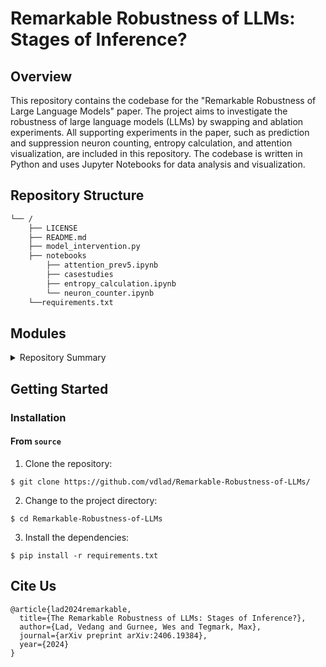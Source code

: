 # Remarkable Robustness of LLMs: Stages of Inference?
## Overview

This repository contains the codebase for the "Remarkable Robustness of Large Language Models" paper. The project aims to investigate the robustness of large language models (LLMs) by swapping and ablation experiments. All supporting experiments in the paper, such as prediction and suppression neuron counting, entropy calculation, and attention visualization, are included in this repository. The codebase is written in Python and uses Jupyter Notebooks for data analysis and visualization.

## Repository Structure

```sh
└── /
    ├── LICENSE
    ├── README.md
    ├── model_intervention.py
    ├── notebooks
        ├── attention_prev5.ipynb
        ├── casestudies
        ├── entropy_calculation.ipynb
        └── neuron_counter.ipynb
    └──requirements.txt
```

## Modules

<details closed><summary>Repository Summary</summary>

| File                                                                                                                                    | Summary                                                                                                                                                                                                                                                                                                                                                                                                                                                                                                                                           |
|-----------------------------------------------------------------------------------------------------------------------------------------|---------------------------------------------------------------------------------------------------------------------------------------------------------------------------------------------------------------------------------------------------------------------------------------------------------------------------------------------------------------------------------------------------------------------------------------------------------------------------------------------------------------------------------------------------|
| [model_intervention.py](https://github.com/vdlad/Remarkable-Robustness-of-LLMs/blob/master/model_intervention.py)                       | Carry out layer swapping and ablation experiments on any model supported by TransformerLens. Computes metrics and conducts interventions to study model behavior and performance and saves to dataframe.                                                                                                                                                                                                                                                                          |
| [requirements.txt](https://github.com/vdlad/Remarkable-Robustness-of-LLMs/blob/master/requirements.txt)                                 | Package requirements for the repository                                                                                                                                                                                                                                                                                                                                                                                                                                                                                                           |
| [neuron_counter.ipynb](https://github.com/vdlad/Remarkable-Robustness-of-LLMs/blob/master/notebooks/neuron_counter.ipynb)               | Determine the number of prediction and suppression neurons in any model supported by TransformerLens                                                                                                                                                                                             |
| [entropy_calculation.ipynb](https://github.com/vdlad/Remarkable-Robustness-of-LLMs/blob/master/notebooks/entropy_calculation.ipynb)     | Use the [LogitLens](https://www.lesswrong.com/posts/AcKRB8wDpdaN6v6ru/interpreting-gpt-the-logit-lens) technique but then takes the entropy to see the entropy of the model change through the layers.                                                                                                                                                                                              |
| [attention_prev5.ipynb](https://github.com/vdlad/Remarkable-Robustness-of-LLMs/blob/master/notebooks/attention_prev5.ipynb)             | Uses TransformerLens to determine the mean attention on the previous 5 tokens of any input. |
| [subjoiner_heads.ipynb](https://github.com/vdlad/Remarkable-Robustness-of-LLMs/blob/master/notebooks/casestudies/subjoiner_heads.ipynb) | Code for discovering subjoiner heads in language models. A subjoiner head is an attention head responsible for predicting the next token in multi-token words. |
| [probe_neurons.ipynb](https://github.com/vdlad/Remarkable-Robustness-of-LLMs/blob/master/notebooks/casestudies/probe_neurons.ipynb)     |  Probe individual neurons (which you can determine by find_neurons) by training a probe on the activations of the MLP output. It compares individual probes against an ensemble of probes to show that neurons work together to achieve their accuracy, even outperforming the mean model accuracy with the right ensemble.|
| [find_neurons.ipynb](https://github.com/vdlad/Remarkable-Robustness-of-LLMs/blob/master/notebooks/casestudies/find_neurons.ipynb)       | Find the relevant neurons to probe by looking at the product of the unembedding matrix and the output weights of the MLPs.                                                                                                            |

</details>

## Getting Started


### Installation

#### From `source`

1. Clone the repository:

```console
$ git clone https://github.com/vdlad/Remarkable-Robustness-of-LLMs/
```

2. Change to the project directory:

```console
$ cd Remarkable-Robustness-of-LLMs
```

3. Install the dependencies:

```console
$ pip install -r requirements.txt
```

## Cite Us 
```console
@article{lad2024remarkable,
  title={The Remarkable Robustness of LLMs: Stages of Inference?},
  author={Lad, Vedang and Gurnee, Wes and Tegmark, Max},
  journal={arXiv preprint arXiv:2406.19384},
  year={2024}
}
```




